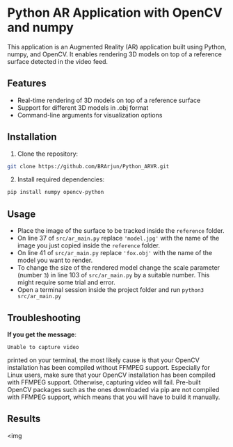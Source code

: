 # Python AR Application with OpenCV and numpy

This application is an Augmented Reality (AR) application built using Python, numpy, and OpenCV. It enables rendering 3D models on top of a reference surface detected in the video feed.

## Features

- Real-time rendering of 3D models on top of a reference surface
- Support for different 3D models in .obj format
- Command-line arguments for visualization options

## Installation

1. Clone the repository:

```bash
git clone https://github.com/BRArjun/Python_ARVR.git
```

2. Install required dependencies:
```bash
pip install numpy opencv-python
```

## Usage

* Place the image of the surface to be tracked inside the `reference` folder.
* On line 37 of `src/ar_main.py` replace `'model.jpg'` with the name of the image you just copied inside the `reference` folder.
* On line 41 of `src/ar_main.py` replace `'fox.obj'` with the name of the model you want to render.
* To change the size of the rendered model change the scale parameter (number `3`) in line 103 of `src/ar_main.py` by a suitable number. This might require some trial and error.
* Open a terminal session inside the project folder and run `python3 src/ar_main.py`

## Troubleshooting

**If you get the message**:

```
Unable to capture video
```
printed on your terminal, the most likely cause is that your OpenCV installation has been compiled without FFMPEG support.
Especially for Linux users, make sure that your OpenCV installation has been compiled with FFMPEG support. Otherwise, capturing video will fail. Pre-built OpenCV packages such as the ones downloaded via pip are not compiled with FFMPEG support, which means that you will have to build it manually.
## Results

<img
